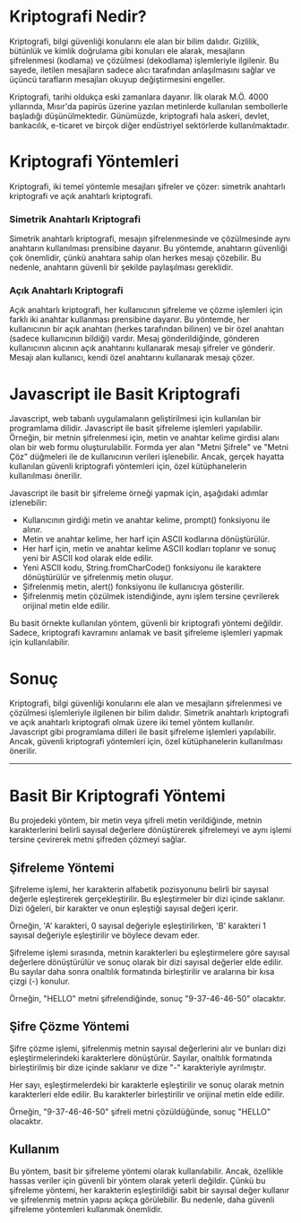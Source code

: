 # Kriptografi Nedir?
Kriptografi, bilgi güvenliği konularını ele alan bir bilim dalıdır. Gizlilik, bütünlük ve kimlik doğrulama gibi konuları ele alarak, mesajların şifrelenmesi (kodlama) ve çözülmesi (dekodlama) işlemleriyle ilgilenir. Bu sayede, iletilen mesajların sadece alıcı tarafından anlaşılmasını sağlar ve üçüncü tarafların mesajları okuyup değiştirmesini engeller.

Kriptografi, tarihi oldukça eski zamanlara dayanır. İlk olarak M.Ö. 4000 yıllarında, Mısır'da papirüs üzerine yazılan metinlerde kullanılan sembollerle başladığı düşünülmektedir. Günümüzde, kriptografi hala askeri, devlet, bankacılık, e-ticaret ve birçok diğer endüstriyel sektörlerde kullanılmaktadır.

# Kriptografi Yöntemleri
Kriptografi, iki temel yöntemle mesajları şifreler ve çözer: simetrik anahtarlı kriptografi ve açık anahtarlı kriptografi.

### Simetrik Anahtarlı Kriptografi
Simetrik anahtarlı kriptografi, mesajın şifrelenmesinde ve çözülmesinde aynı anahtarın kullanılması prensibine dayanır. Bu yöntemde, anahtarın güvenliği çok önemlidir, çünkü anahtara sahip olan herkes mesajı çözebilir. Bu nedenle, anahtarın güvenli bir şekilde paylaşılması gereklidir.

### Açık Anahtarlı Kriptografi
Açık anahtarlı kriptografi, her kullanıcının şifreleme ve çözme işlemleri için farklı iki anahtar kullanması prensibine dayanır. Bu yöntemde, her kullanıcının bir açık anahtarı (herkes tarafından bilinen) ve bir özel anahtarı (sadece kullanıcının bildiği) vardır. Mesaj gönderildiğinde, gönderen kullanıcının alıcının açık anahtarını kullanarak mesajı şifreler ve gönderir. Mesajı alan kullanıcı, kendi özel anahtarını kullanarak mesajı çözer.

# Javascript ile Basit Kriptografi
Javascript, web tabanlı uygulamaların geliştirilmesi için kullanılan bir programlama dilidir. Javascript ile basit şifreleme işlemleri yapılabilir. Örneğin, bir metnin şifrelenmesi için, metin ve anahtar kelime girdisi alanı olan bir web formu oluşturulabilir. Formda yer alan "Metni Şifrele" ve "Metni Çöz" düğmeleri ile de kullanıcının verileri işlenebilir. Ancak, gerçek hayatta kullanılan güvenli kriptografi yöntemleri için, özel kütüphanelerin kullanılması önerilir.

Javascript ile basit bir şifreleme örneği yapmak için, aşağıdaki adımlar izlenebilir:

- Kullanıcının girdiği metin ve anahtar kelime, prompt() fonksiyonu ile alınır.
- Metin ve anahtar kelime, her harf için ASCII kodlarına dönüştürülür.
- Her harf için, metin ve anahtar kelime ASCII kodları toplanır ve sonuç yeni bir ASCII kod olarak elde edilir.
- Yeni ASCII kodu, String.fromCharCode() fonksiyonu ile karaktere dönüştürülür ve şifrelenmiş metin oluşur.
- Şifrelenmiş metin, alert() fonksiyonu ile kullanıcıya gösterilir.
- Şifrelenmiş metin çözülmek istendiğinde, aynı işlem tersine çevrilerek orijinal metin elde edilir.

Bu basit örnekte kullanılan yöntem, güvenli bir kriptografi yöntemi değildir. Sadece, kriptografi kavramını anlamak ve basit şifreleme işlemleri yapmak için kullanılabilir.

# Sonuç
Kriptografi, bilgi güvenliği konularını ele alan ve mesajların şifrelenmesi ve çözülmesi işlemleriyle ilgilenen bir bilim dalıdır. Simetrik anahtarlı kriptografi ve açık anahtarlı kriptografi olmak üzere iki temel yöntem kullanılır. Javascript gibi programlama dilleri ile basit şifreleme işlemleri yapılabilir. Ancak, güvenli kriptografi yöntemleri için, özel kütüphanelerin kullanılması önerilir.

---

# Basit Bir Kriptografi Yöntemi
Bu projedeki yöntem, bir metin veya şifreli metin verildiğinde, metnin karakterlerini belirli sayısal değerlere dönüştürerek şifrelemeyi ve aynı işlemi tersine çevirerek metni şifreden çözmeyi sağlar.

## Şifreleme Yöntemi
Şifreleme işlemi, her karakterin alfabetik pozisyonunu belirli bir sayısal değerle eşleştirerek gerçekleştirilir. Bu eşleştirmeler bir dizi içinde saklanır. Dizi öğeleri, bir karakter ve onun eşleştiği sayısal değeri içerir.

Örneğin, 'A' karakteri, 0 sayısal değeriyle eşleştirilirken, 'B' karakteri 1 sayısal değeriyle eşleştirilir ve böylece devam eder.

Şifreleme işlemi sırasında, metnin karakterleri bu eşleştirmelere göre sayısal değerlere dönüştürülür ve sonuç olarak bir dizi sayısal değerler elde edilir. Bu sayılar daha sonra onaltılık formatında birleştirilir ve aralarına bir kısa çizgi (-) konulur.

Örneğin, "HELLO" metni şifrelendiğinde, sonuç "9-37-46-46-50" olacaktır.

## Şifre Çözme Yöntemi
Şifre çözme işlemi, şifrelenmiş metnin sayısal değerlerini alır ve bunları dizi eşleştirmelerindeki karakterlere dönüştürür. Sayılar, onaltılık formatında birleştirilmiş bir dize içinde saklanır ve dize "-" karakteriyle ayrılmıştır.

Her sayı, eşleştirmelerdeki bir karakterle eşleştirilir ve sonuç olarak metnin karakterleri elde edilir. Bu karakterler birleştirilir ve orijinal metin elde edilir.

Örneğin, "9-37-46-46-50" şifreli metni çözüldüğünde, sonuç "HELLO" olacaktır.

## Kullanım
Bu yöntem, basit bir şifreleme yöntemi olarak kullanılabilir. Ancak, özellikle hassas veriler için güvenli bir yöntem olarak yeterli değildir. Çünkü bu şifreleme yöntemi, her karakterin eşleştirildiği sabit bir sayısal değer kullanır ve şifrelenmiş metnin yapısı açıkça görülebilir. Bu nedenle, daha güvenli şifreleme yöntemleri kullanmak önemlidir.
